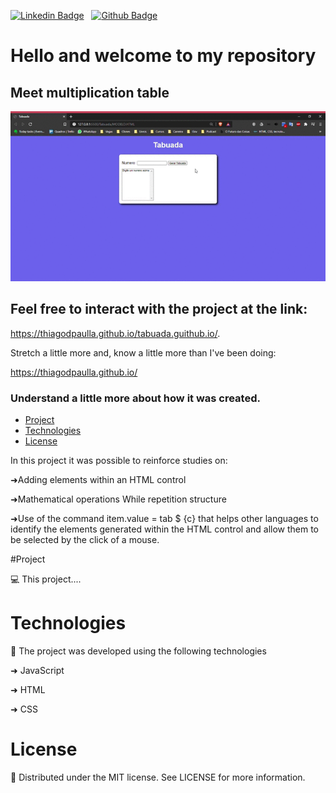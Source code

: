 [![Linkedin Badge](https://img.shields.io/badge/-LinkedIn-blue?style=flat-square&logo=Linkedin&logoColor=white&link=https://www.linkedin.com/in/thiagodepaulla/)](https://www.linkedin.com/in/thiagodepaulla/)   [![Github Badge](https://img.shields.io/badge/-Github-000?style=flat-square&logo=Github&logoColor=white&link=https://github.com/thiagodpaulla)](https://github.com/thiagodpaulla)

# Hello and welcome to my repository
## Meet multiplication table

![](https://github.com/thiagodpaulla/tabuada.guithub.io/blob/main/tab.gif)
## Feel free to interact with the project at the link:

https://thiagodpaulla.github.io/tabuada.guithub.io/.

Stretch a little more and, know a little more than I've been doing:

https://thiagodpaulla.github.io/


### Understand a little more about how it was created.



  * [Project](#project)
  * [Technologies](#technologies)
  * [License](#license)


In this project it was possible to reinforce studies on:

➜Adding elements within an HTML control

➜Mathematical operations While repetition structure

➜Use of the command item.value = tab $ {c} that helps other languages to identify the elements generated within the HTML control and allow them to be selected by the click of a mouse.


#Project

💻 This project....


# Technologies

🚀 The project was developed using the following technologies


➜ JavaScript

➜ HTML

➜ CSS


# License
📂 Distributed under the MIT license. See LICENSE for more information.
